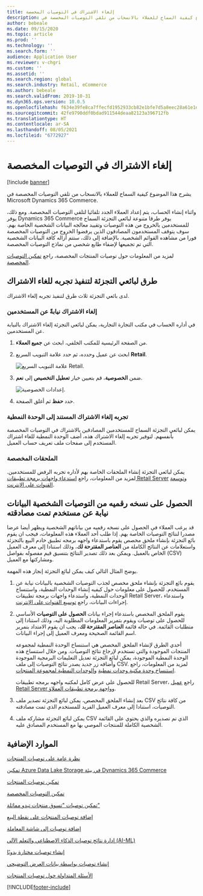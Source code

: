 ```yaml
---
title: إلغاء الاشتراك في التوصيات المخصصة
description: يشرح هذا الموضوع كيفية السماح للعملاء بالانسحاب من تلقي التوصيات المخصصة في Microsoft Dynamics 365 Commerce.
author: bebeale
ms.date: 09/15/2020
ms.topic: article
ms.prod: ''
ms.technology: ''
ms.search.form: ''
audience: Application User
ms.reviewer: v-chgri
ms.custom: ''
ms.assetid: ''
ms.search.region: global
ms.search.industry: Retail, eCommerce
ms.author: bebeale
ms.search.validFrom: 2019-10-31
ms.dyn365.ops.version: 10.0.5
ms.openlocfilehash: f634e39fe8ca7ffecfd1952933cb82e1bfe7d5a8eec28a61e1d78d21847f95f6
ms.sourcegitcommit: 42fe9790ddf0bdad911544deaa82123a396712fb
ms.translationtype: HT
ms.contentlocale: ar-SA
ms.lasthandoff: 08/05/2021
ms.locfileid: "6772927"
---
```

# <a name="opt-out-of-personalized-recommendations"></a>إلغاء الاشتراك في التوصيات المخصصة

[!include [banner](includes/banner.md)]

يشرح هذا الموضوع كيفية السماح للعملاء بالانسحاب من تلقي التوصيات المخصصة في Microsoft Dynamics 365 Commerce.

واثناء إنشاء الحساب، يتم إعداد العملاء الجدد تلقائيا لتلقي التوصيات المخصصة. ومع ذلك، يوفر Dynamics 365 Commerce يوفر طرقا متنوعة لبائعي التجزئة السماح للمستخدمين بالخروج من هذه التوصيات وتقييد معالجه البيانات الشخصية الخاصة بهم. سوف يتوقف المستخدمون المصادقون الذين يرفضوا الخروج من التوصيات المخصصة فورا من مشاهده القوائم الشخصية. بالإضافة إلى ذلك، ستتم أزاله كافة البيانات الشخصية التي تم تجميعها لإضفاء طابع شخصي من نماذج التوصيات المخصصة.

لمزيد من المعلومات حول توصيات المنتجات المخصصة، راجع [تمكين التوصيات المخصصة](personalized-recommendations.md).

## <a name="ways-for-retailers-to-implement-an-opt-out-experience"></a>طرق لبائعي التجزئة لتنفيذ تجربه للغاء الاشتراك

لدى بائعي التجزئة ثلاث طرق لتنفيذ تجربه إلغاء الاشتراك.

### <a name="opting-out-on-behalf-of-users"></a>إلغاء الاشتراك نيابةً عن المستخدمين

في أداره الحساب في مكتب التجارة التجارية، يمكن لبائعي التجزئة إلغاء الاشتراك بالنيابة عن المستخدمين.

1. من الصفحة الرئيسية للمكتب الخلفي، ابحث عن **جميع العملاء**.
1. ابحث عن عميل وحدده، ثم حدد علامة التبويب السريع **Retail**.

    ![علامة التبويب السريع Retail.](./media/Disablepersonalizationpart1.png)

1. ضمن **الخصوصية**، قم بتعيين خيار **تعطيل التخصيص** إلى **نعم**.

    ![إعدادات الخصوصية.](./media/Disablepersonalizationpart2.png)

1. حدد **حفظ** ثم أغلق الصفحة.

### <a name="module-based-opt-out-experience"></a>تجربه إلغاء الاشتراك المستند إلى الوحدة النمطية

يمكن لبائعي التجزئة السماح للمستخدمين المصادقين بالاشتراك في التوصيات المخصصة بأنفسهم. لتوفير تجربه إلغاء الاشتراك هذه، أضف الوحدة النمطية للغاء اشتراك المستخدم إلى صفحات ملف تعريف حساب العميل.

### <a name="custom-extensions"></a>الملحقات المخصصة

يمكن لبائعي التجزئة إنشاء الملحقات الخاصة بهم لأداره تجربه الرفض للمستخدمين. لمزيد من المعلومات، راجع [استدعاء واجهات برمجة تطبيقات Retail Server](e-commerce-extensibility/call-retail-server-apis.md) و[توسعة القنوات على الإنترنت](e-commerce-extensibility/overview.md).

## <a name="obtain-a-digital-copy-of-personalized-recommendations-data-on-behalf-of-an-authenticated-user"></a>الحصول على نسخه رقميه من التوصيات الشخصية البيانات نيابة عن مستخدم تمت مصادقته

قد يرغب العملاء في الحصول على نسخه رقميه من بياناتهم الشخصية ويظهر أيضا عرضا مصدرا لنتائج التوصيات الخاصة بهم. إذا طلب أحد العملاء هذه المعلومات، فيجب ان يقوم بائع التجزئة بإنشاء ملحق مخصص يقوم باستدعاء واجهه برمجه تطبيق خادم البيع بالتجزئة واستعلامات عن النتائج الكاملة من **العناصر المقترحة لك**، وذلك استنادا إلى معرف العميل الخاص بالعميل. ويمكن بعد ذلك تصدير النتائج بتنسيق قيم مفصوله بفواصل (CSV) ومشاركتها مع العميل.

يوضح المثال التالي كيف يمكن لبائع التجزئة إنجاز هذه المهمة.

1. يقوم بائع التجزئة بإنشاء ملحق مخصص لجذب التوصيات الشخصية بالبيانات نيابة عن المستخدم. للحصول على معلومات حول كيفيه إنشاء الوحدات النمطية، واستنساخ الوحدات النمطية، واستدعاء واجهات برمجة تطبيقات Retail Server، واستدعاء إجراءات البيانات، راجع [توسيع القنوات على الإنترنت](e-commerce-extensibility/overview.md).
2. يقوم الملحق المخصص باستدعاء إجراء بيانات **الحصول على التوصيات** الأساسي للحصول على توصيات ويقوم بتمرير المعلومات المطلوبة اليه، وذلك استنادا إلى متطلبات القائمة. في حاله قائمة **العناصر المقترحة لك**، يجب ان يقوم الامتداد بتمرير اسم القائمة الصحيحة ومعرف العميل إلى إجراء البيانات.

    أحدي الطرق لإنشاء الملحق المخصص هي استنساخ الوحدة النمطية لمجموعه المنتجات الموجودة والتي تستخدم لإرجاع نتائج التوصيات. ومن خلال استنساخ هذه الوحدة النمطية الموجودة، يمكن لبائع التجزئة تعديل التعليمات البرمجية الموجودة وأضافه زر جديد يصدر نتائج التوصيات إلى ملف CSV. لمزيد من المعلومات، راجع [استنساخ وحدة مكتبة وحدات نمطية](e-commerce-extensibility/clone-starter-module.md) و[الوحدات النمطية لمجموعة المنتجات](product-collection-module-overview.md).

    للحصول على عرض كامل لمكتبه واجهه برمجه تطبيقات Retail Server، راجع [عميل Retail Server وواجهة برمجة تطبيقات العملاؤ](dev-itpro/retail-server-customer-consumer-api.md).

3. بعد إنشاء الملحق المخصص، يمكن لبائع التجزئة تصدير ملف CSV من كافة نتائج التوصيات، استنادا إلى معرف العميل الفريد للمستخدم الذي تمت مصادقته.
4. يمكن لبائع التجزئة مشاركه ملف CSV الذي تم تصديره والذي يحتوي على القائمة الشخصية الكاملة للمنتجات الموصي بها مع المستخدم المصادق عليه.

## <a name="additional-resources"></a>الموارد الإضافية

[نظرة عامة على توصيات المنتجات](product-recommendations.md)

[تمكين Azure Data Lake Storage في بيئة Dynamics 365 Commerce](enable-adls-environment.md)

[تمكين توصيات المنتجات](enable-product-recommendations.md)

[تمكين التوصيات المخصصة](personalized-recommendations.md)

[تمكين توصيات "تسوق منتجات تبدو مماثلة"](shop-similar-looks.md)

[إضافة توصيات المنتجات على نقطة البيع](product.md)

[إضافة توصيات إلى شاشة المعاملة](add-recommendations-control-pos-screen.md)

[إدارة نتائج توصيات الذكاء الاصطناعي والتعلم الآلي (AI-ML)](modify-product-recommendation-results.md)

[إنشاء توصيات مختارة يدويًا](create-editorial-recommendation-lists.md)

[إنشاء توصيات بواسطة بيانات العرض التوضيحي](product-recommendations-demo-data.md)

[الأسئلة المتداولة حول توصيات المنتجات](faq-recommendations.md)


[!INCLUDE[footer-include](../includes/footer-banner.md)]
